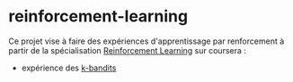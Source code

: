 # reinforcement-learning
Ce projet vise à faire des expériences d'apprentissage par renforcement à partir de la spécialisation [Reinforcement Learning](https://www.coursera.org/specializations/reinforcement-learning) sur coursera :
* expérience des [k-bandits](https://github.com/xbadiche/reinforcement-learning/blob/main/k-bandits.ipynb)
